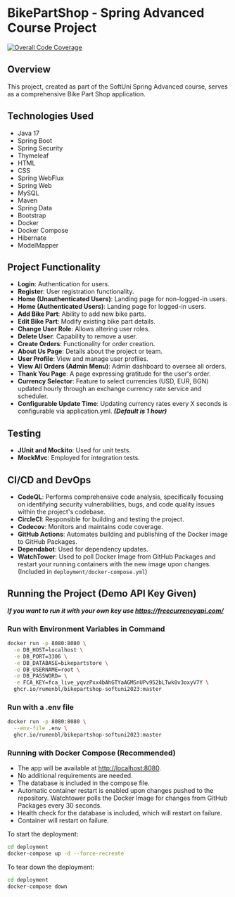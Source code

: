 # BikePartShop - Spring Advanced Course Project
[![Overall Code Coverage](https://codecov.io/gh/rumenbl/BikePartShop-Softuni2023/graph/badge.svg?token=UH9BXNL3O7)](https://codecov.io/gh/rumenbl/BikePartShop-Softuni2023)

## Overview
This project, created as part of the SoftUni Spring Advanced course, serves as a comprehensive Bike Part Shop application.

## Technologies Used
- Java 17
- Spring Boot
- Spring Security
- Thymeleaf
- HTML
- CSS
- Spring WebFlux
- Spring Web
- MySQL
- Maven
- Spring Data
- Bootstrap
- Docker
- Docker Compose
- Hibernate
- ModelMapper

## Project Functionality
- **Login**: Authentication for users.
- **Register**: User registration functionality.
- **Home (Unauthenticated Users)**: Landing page for non-logged-in users.
- **Home (Authenticated Users)**: Landing page for logged-in users.
- **Add Bike Part**: Ability to add new bike parts.
- **Edit Bike Part**: Modify existing bike part details.
- **Change User Role**: Allows altering user roles.
- **Delete User**: Capability to remove a user.
- **Create Orders**: Functionality for order creation.
- **About Us Page**: Details about the project or team.
- **User Profile**: View and manage user profiles.
- **View All Orders (Admin Menu)**: Admin dashboard to oversee all orders.
- **Thank You Page**: A page expressing gratitude for the user's order.
- **Currency Selector**: Feature to select currencies (USD, EUR, BGN) updated hourly through an exchange currency rate service and scheduler.
- **Configurable Update Time**: Updating currency rates every X seconds is configurable via application.yml. ***(Default is 1 hour)***

## Testing
- **JUnit and Mockito**: Used for unit tests.
- **MockMvc**: Employed for integration tests.

## CI/CD and DevOps
- **CodeQL**: Performs comprehensive code analysis, specifically focusing on identifying security vulnerabilities, bugs, and code quality issues within the project's codebase.
- **CircleCI**: Responsible for building and testing the project.
- **Codecov**: Monitors and maintains code coverage.
- **GitHub Actions**: Automates building and publishing of the Docker image to GitHub Packages.
- **Dependabot**: Used for dependency updates.
- **WatchTower**: Used to poll Docker Image from GitHub Packages and restart your running containers with the new image upon changes. (Included in ``deployment/docker-compose.yml``)

## Running the Project (Demo API Key Given)
***If you want to run it with your own key use https://freecurrencyapi.com/***

### Run with Environment Variables in Command
```bash
docker run -p 8080:8080 \
  -e DB_HOST=localhost \
  -e DB_PORT=3306 \
  -e DB_DATABASE=bikepartstore \
  -e DB_USERNAME=root \
  -e DB_PASSWORD= \
  -e FCA_KEY=fca_live_yqvzPxx4bAhGTYaAGMSnUPv952bLTwk0v3oxyV7Y \
  ghcr.io/rumenbl/bikepartshop-softuni2023:master
```

### Run with a .env file
```bash
docker run -p 8080:8080 \
  --env-file .env \
  ghcr.io/rumenbl/bikepartshop-softuni2023:master
```

### Running with Docker Compose (Recommended)

- The app will be available at [http://localhost:8080](http://localhost:8080).
- No additional requirements are needed.
- The database is included in the compose file.
- Automatic container restart is enabled upon changes pushed to the repository. Watchtower polls the Docker Image for changes from GitHub Packages every 30 seconds.
- Health check for the database is included, which will restart on failure.
- Container will restart on failure.

To start the deployment:
```bash
cd deployment
docker-compose up -d --force-recreate
```

To tear down the deployment:
```bash
cd deployment
docker-compose down
```
